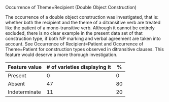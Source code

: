 Occurrence of Theme=Recipient (Double Object Construction)

The occurrence of a double object construction was investigated, that
is: whether both the recipient and the theme of a ditransitive verb are
treated like the patient of a mono-transitive verb. Although it cannot
be entirely excluded, there is no clear example in the present data set
of that construction type, if both NP marking and verbal agreement are
taken into account. See Occurrence of Recipient=Patient and Occurrence
of Theme=Patient for construction types observed in ditransitive
clauses. This feature would deserve a more thorough investigation.

| Feature value | \# of varieties displaying it | %   |
|---------------|-------------------------------|-----|
| Present       | 0                             | 0   |
| Absent        | 47                            | 80  |
| Indeterminate | 11                            | 20  |


